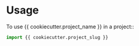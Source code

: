 # Usage

To use {{ cookiecutter.project_name }} in a project::

```python
import {{ cookiecutter.project_slug }}
```
